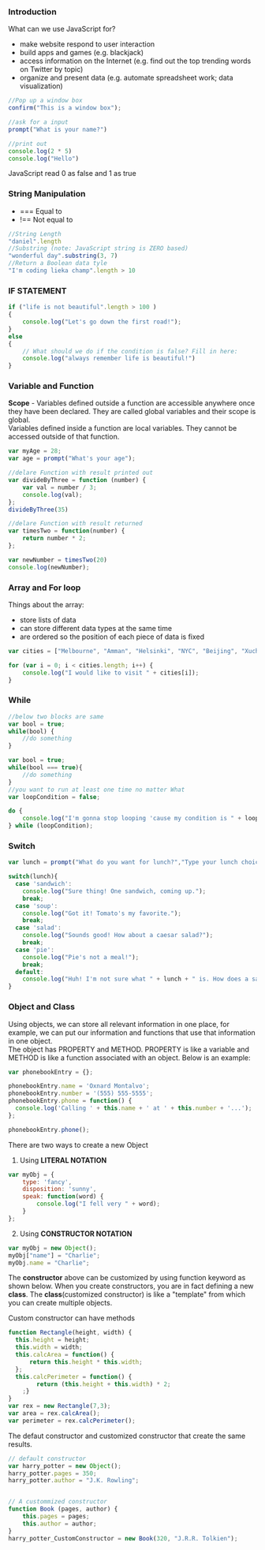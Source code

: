 ### Introduction
What can we use JavaScript for?
* make website respond to user interaction
* build apps and games (e.g. blackjack)
* access information on the Internet (e.g. find out the top trending words on Twitter by topic)
* organize and present data (e.g. automate spreadsheet work; data visualization)

```javascript
//Pop up a window box
confirm("This is a window box");

//ask for a input
prompt("What is your name?")

//print out
console.log(2 * 5)
console.log("Hello")
```
JavaScript read 0 as false and 1 as true

### String Manipulation
* === Equal to
* !== Not equal to

```javascript
//String Length
"daniel".length
//Substring (note: JavaScript string is ZERO based)
"wonderful day".substring(3, 7)
//Return a Boolean data tyle
"I'm coding lieka champ".length > 10
```

### IF STATEMENT
```javascript
if ("life is not beautiful".length > 100 ) 
{
    console.log("Let's go down the first road!");
}
else 
{
    // What should we do if the condition is false? Fill in here:
    console.log("always remember life is beautiful!")
}
```
### Variable and Function
**Scope** - Variables defined outside a function are accessible anywhere once they have been declared. They are called global variables and their scope is global.  
Variables defined inside a function are local variables. They cannot be accessed outside of that function.
```javascript
var myAge = 28;
var age = prompt("What's your age");

//delare Function with result printed out
var divideByThree = function (number) {
    var val = number / 3;
    console.log(val);
};
divideByThree(35)

//delare Function with result returned
var timesTwo = function(number) {
    return number * 2;
};

var newNumber = timesTwo(20)
console.log(newNumber);
```

### Array and For loop
Things about the array:
* store lists of data
* can store different data types at the same time
* are ordered so the position of each piece of data is fixed
```javascript
var cities = ["Melbourne", "Amman", "Helsinki", "NYC", "Beijing", "Xuchang"];

for (var i = 0; i < cities.length; i++) {
    console.log("I would like to visit " + cities[i]);
}
```

### While
```javascript
//below two blocks are same
var bool = true;
while(bool) {
    //do something
}

var bool = true;
while(bool === true){
    //do something
}
//you want to run at least one time no matter What
var loopCondition = false;

do {
	console.log("I'm gonna stop looping 'cause my condition is " + loopCondition + "!");	
} while (loopCondition);
```

### Switch
```javascript
var lunch = prompt("What do you want for lunch?","Type your lunch choice here");

switch(lunch){
  case 'sandwich':
    console.log("Sure thing! One sandwich, coming up.");
    break;
  case 'soup':
    console.log("Got it! Tomato's my favorite.");
    break;
  case 'salad':
    console.log("Sounds good! How about a caesar salad?");
    break;
  case 'pie':
    console.log("Pie's not a meal!");
    break;
  default:
    console.log("Huh! I'm not sure what " + lunch + " is. How does a sandwich sound?");
}
```

### Object and Class
Using objects, we can store all relevant information in one place, for example, we can put our information and functions that use that information in one object.  
The object has PROPERTY and METHOD. PROPERTY is like a variable and METHOD is like a function associated with an object. Below is an example:
```javascript
var phonebookEntry = {};

phonebookEntry.name = 'Oxnard Montalvo';
phonebookEntry.number = '(555) 555-5555';
phonebookEntry.phone = function() {
  console.log('Calling ' + this.name + ' at ' + this.number + '...');
};

phonebookEntry.phone();
```
There are two ways to create a new Object
1. Using **LITERAL NOTATION**
```javascript
var myObj = {
    type: 'fancy',
    disposition: 'sunny',
    speak: function(word) {
        console.log("I fell very " + word);
    }
};
```
2. Using **CONSTRUCTOR NOTATION**
```javascript
var myObj = new Object();
myObj["name"] = "Charlie";
myObj.name = "Charlie";
```
The **constructor** above can be customized by using function keyword as shown below. When you create constructors, you are in fact defining a new **class**. The **class**(customized constructor) is like a "template" from which you can create multiple objects.

Custom constructor can have methods
```javascript
function Rectangle(height, width) {
  this.height = height;
  this.width = width;
  this.calcArea = function() {
      return this.height * this.width;
  };
  this.calcPerimeter = function() {
        return (this.height + this.width) * 2; 
    ;}
}
var rex = new Rectangle(7,3);
var area = rex.calcArea();
var perimeter = rex.calcPerimeter();
```

The defaut constructor and customized constructor that create the same results.
```javascript
// default constructor
var harry_potter = new Object();
harry_potter.pages = 350;
harry_potter.author = "J.K. Rowling";


// A custommized constructor
function Book (pages, author) {
    this.pages = pages;
    this.author = author;
}
harry_potter_CustomConstructor = new Book(320, "J.R.R. Tolkien");
```